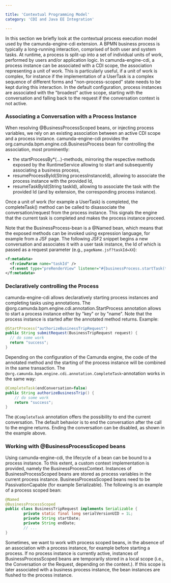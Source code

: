 ```yaml
---

title: 'Contextual Programming Model'
category: 'CDI and Java EE Integration'

---
```


In this section we briefly look at the contextual process execution model used by the camunda-engine-cdi extension. A BPMN business process is typically a long-running interaction, comprised of both user and system tasks. At runtime, a process is split-up into a set of individual units of work, performed by users and/or application logic. In camunda-engine-cdi, a process instance can be associated with a CDI scope, the association representing a unit of work. This is particularly useful, if a unit of work is complex, for instance if the implementation of a UserTask is a complex sequence of different forms and "non-process-scoped" state needs to be kept during this interaction. In the default configuration, process instances are associated with the "broadest" active scope, starting with the conversation and falling back to the request if the conversation context is not active.

### Associating a Conversation with a Process Instance

When resolving @BusinessProcessScoped beans, or injecting process variables, we rely on an existing association between an active CDI scope and a process instance. camunda-engine-cdi provides the org.camunda.bpm.engine.cdi.BusinessProcess bean for controlling the association, most prominently:

* the startProcessBy*(...)-methods, mirroring the respective methods exposed by the RuntimeService allowing to start and subsequently associating a business process,
* resumeProcessById(String processInstanceId), allowing to associate the process instance with the provided Id,
* resumeTaskById(String taskId), allowing to associate the task with the provided Id (and by extension, the corresponding process instance).

Once a unit of work (for example a UserTask) is completed, the completeTask() method can be called to disassociate the conversation/request from the process instance. This signals the engine that the current task is completed and makes the process instance proceed.

Note that the BusinessProcess-bean is a @Named bean, which means that the exposed methods can be invoked using expression language, for example from a JSF page. The following JSF2 snippet begins a new conversation and associates it with a user task instance, the Id of which is passed as a request parameter (e.g., `pageName.jsf?taskId=XX`):

```xml
<f:metadata>
  <f:viewParam name="taskId" />
  <f:event type="preRenderView" listener="#{businessProcess.startTask(taskId, true)}" />
</f:metadata>
```

### Declaratively controlling the Process

camunda-engine-cdi allows declaratively starting process instances and completing tasks using annotations. The @org.camunda.bpm.engine.cdi.annotation.StartProcess annotation allows to start a process instance either by "key" or by "name". Note that the process instance is started after the annotated method returns. Example:

```java
@StartProcess("authorizeBusinessTripRequest")
public String submitRequest(BusinessTripRequest request) {
  // do some work
  return "success";
}
```

Depending on the configuration of the Camunda engine, the code of the annotated method and the starting of the process instance will be combined in the same transaction. The `@org.camunda.bpm.engine.cdi.annotation.CompleteTask`-annotation works in the same way:

```java
@CompleteTask(endConversation=false)
public String authorizeBusinessTrip() {
    // do some work
    return "success";
}
```

The `@CompleteTask` annotation offers the possibility to end the current conversation. The default behavior is to end the conversation after the call to the engine returns. Ending the conversation can be disabled, as shown in the example above.

### Working with @BusinessProcessScoped beans

Using camunda-engine-cdi, the lifecycle of a bean can be bound to a process instance. To this extent, a custom context implementation is provided, namely the BusinessProcessContext. Instances of BusinessProcessScoped beans are stored as process variables in the current process instance. BusinessProcessScoped beans need to be PassivationCapable (for example Serializable). The following is an example of a process scoped bean:

```java
@Named
@BusinessProcessScoped
public class BusinessTripRequest implements Serializable {
        private static final long serialVersionUID = 1L;
        private String startDate;
        private String endDate;
        // ...
}
```

Sometimes, we want to work with process scoped beans, in the absence of an association with a process instance, for example before starting a process. If no process instance is currently active, instances of BusinessProcessScoped beans are temporarily stored in a local scope (i.e., the Conversation or the Request, depending on the context.). If this scope is later associated with a business process instance, the bean instances are flushed to the process instance.
